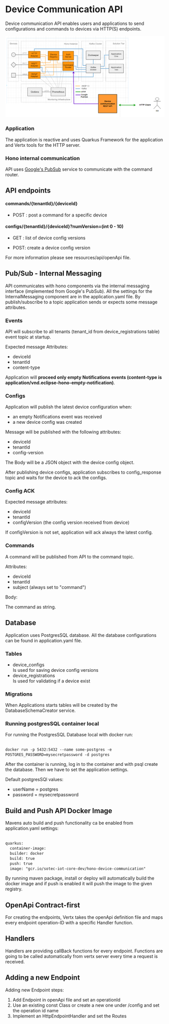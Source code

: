 # Device Communication API

Device communication API enables users and applications to send configurations and commands to devices via HTTP(S)
endpoints.

![img.png](img.png)

### Application

The application is reactive and uses Quarkus Framework for the application and Vertx tools for the HTTP server.

### Hono internal communication

API uses [Google's PubSub](https://cloud.google.com/pubsub/docs/overview?hl=de) service to communicate with the command
router.

## API endpoints

#### commands/{tenantId}/{deviceId}

- POST : post a command for a specific device

<p>

#### configs/{tenantId}/{deviceId}?numVersion=(int 0 - 10)

- GET : list of device config versions

- POST: create a device config version

For more information please see resources/api/openApi file.

## Pub/Sub - Internal Messaging

API communicates with hono components via the internal messaging interface (implemented from Google's PubSub).
All the settings for the InternalMessaging component are in the application.yaml file. By publish/subscribe to a topic
application sends or expects some message attributes.

### Events

API will subscribe to all tenants (tenant_id from device_registrations table) event topic at startup.

Expected message Attributes:

- deviceId
- tenantId
- content-type

Application will <b>proceed only empty Notifications events (content-type is
application/vnd.eclipse-hono-empty-notification)</b>.

### Configs

Application will publish the latest device configuration when:

- an empty Notifications event was received
- a new device config was created

Message will be published with the following attributes:

- deviceId
- tenantId
- config-version

The Body will be a JSON object with the device config object.

After publishing device configs, application subscribes to config_response topic and waits for the device to ack the
configs.

### Config ACK

Expected message attributes:

- deviceId
- tenantId
- configVersion (the config version received from device)

If configVersion is not set, application will ack always the latest config.

### Commands

A command will be published from API to the command topic.

Attributes:

- deviceId
- tenantId
- subject (always set to "command")

Body:

The command as string.

## Database

Application uses PostgresSQL database. All the database configurations can be found in application.yaml file.

### Tables

- device_configs <br>
  Is used for saving device config versions
- device_registrations <br>
  Is used for validating if a device exist

### Migrations

When Applications starts tables will be created by the DatabaseSchemaCreator service.

### Running postgresSQL container local

For running the PostgresSQL Database local with docker run:

``````

docker run -p 5432:5432 --name some-postgres -e POSTGRES_PASSWORD=mysecretpassword -d postgres

``````

After the container is running, log in to the container and with psql create the database. Then we have
to set the application settings.

Default postgresSQl values:

- userName = postgres
- password = mysecretpassword

## Build and Push API Docker Image

Mavens auto build and push functionality ca be enabled from application.yaml settings:

````

quarkus:
  container-image:
  builder: docker
  build: true
  push: true
  image: "gcr.io/sotec-iot-core-dev/hono-device-communication"

````

By running maven package, install or deploy will automatically build the docker image and if push is enabled it will
push the image
to the given registry.

## OpenApi Contract-first

For creating the endpoints, Vertx takes the openApi definition file and maps every endpoint operation-ID with a specific
Handler
function.

## Handlers

Handlers are providing callBack functions for every endpoint. Functions are going to be called automatically from vertx
server every time a request is received.

## Adding a new Endpoint

Adding new Endpoint steps:

1. Add Endpoint in openApi file and set an operationId
2. Use an existing const Class or create a new one under /config and set the operation id name
3. Implement an HttpEndpointHandler and set the Routes


